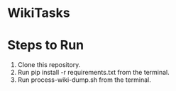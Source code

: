 # WikiTasks

# Steps to Run

1) Clone this repository.
2) Run pip install -r requirements.txt from the terminal.
3) Run process-wiki-dump.sh from the terminal.
